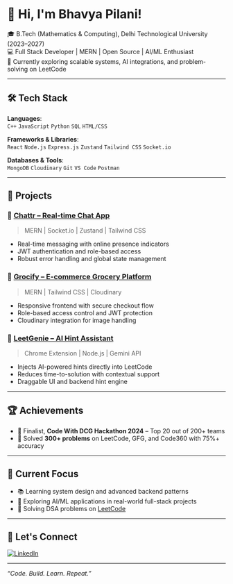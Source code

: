 # 👋 Hi, I'm Bhavya Pilani!

🎓 B.Tech (Mathematics & Computing), Delhi Technological University (2023–2027)  
💻 Full Stack Developer | MERN | Open Source | AI/ML Enthusiast  
📍 Currently exploring scalable systems, AI integrations, and problem-solving on LeetCode

---

## 🛠️ Tech Stack

**Languages**:  
`C++` `JavaScript` `Python` `SQL` `HTML/CSS`

**Frameworks & Libraries**:  
`React` `Node.js` `Express.js` `Zustand` `Tailwind CSS` `Socket.io`

**Databases & Tools**:  
`MongoDB` `Cloudinary` `Git` `VS Code` `Postman`

---

## 🚀 Projects

### 💬 [Chattr – Real-time Chat App](https://chattr-ao8b.onrender.com/)
> MERN | Socket.io | Zustand | Tailwind CSS  
- Real-time messaging with online presence indicators  
- JWT authentication and role-based access  
- Robust error handling and global state management  

### 🛒 [Grocify – E-commerce Grocery Platform](https://grocify-f.vercel.app/)
> MERN | Tailwind CSS | Cloudinary  
- Responsive frontend with secure checkout flow  
- Role-based access control and JWT protection  
- Cloudinary integration for image handling  

### 🧠 [LeetGenie – AI Hint Assistant](https://github.com/bhavya-pilani/Leetcode-Extension)
> Chrome Extension | Node.js | Gemini API  
- Injects AI-powered hints directly into LeetCode  
- Reduces time-to-solution with contextual support  
- Draggable UI and backend hint engine  

---

## 🏆 Achievements

- 🥇 Finalist, **Code With DCG Hackathon 2024** – Top 20 out of 200+ teams  
- 🔢 Solved **300+ problems** on LeetCode, GFG, and Code360 with 75%+ accuracy  

---

## 🧠 Current Focus

- 📚 Learning system design and advanced backend patterns  
- 🤖 Exploring AI/ML applications in real-world full-stack projects  
- 🧩 Solving DSA problems on [LeetCode](https://leetcode.com/u/bhavya_10001/)

---

## 🤝 Let's Connect

[![LinkedIn](https://img.shields.io/badge/-LinkedIn-blue?style=flat&logo=linkedin&logoColor=white)](https://www.linkedin.com/in/bhavya-pilani-164477285)  

---

_“Code. Build. Learn. Repeat.”_

